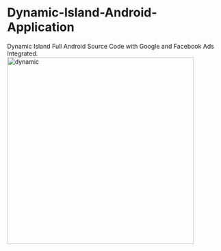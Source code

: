 # Dynamic-Island-Android-Application
 Dynamic Island Full Android Source Code with Google and Facebook Ads Integrated.
<img width="436" alt="dynamic" src="https://user-images.githubusercontent.com/73836896/198833120-0e0c055b-4495-4e82-8563-f7a9c3b2bb1b.png">

